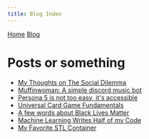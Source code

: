 ```yaml
---
title: Blog Index
---
```



<head>
  <meta charset="UTF-8">
  <title>time to open blogs...</title>
  <link rel="shortcut icon" href="favicon.ico">
</head>

<div id="topbar">
  <a href="index.html">Home</a> <a href="blogindex.html">Blog</a>
</div>

<div id="title">

# Posts or something

</div>

<div id="posts">

- [My Thoughts on The Social Dilemma](blog/10032020.html)  
- [Muffinwoman: A simple discord music bot](blog/08142020.html)
- [Persona 5 is not too easy, it's accessible](blog/07012020.html)  
- [Universal Card Game Fundamentals](blog/06072020.html)  
- [A few words about Black Lives Matter](blog/06022020.html)  
- [Machine Learning Writes Half of my Code](blog/05202020.html)  
- [My Favorite STL Container](blog/05192020.html)  

</div>


